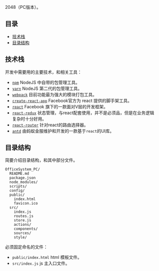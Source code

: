 2048（PC版本）。

## 目录

- [技术栈](#技术栈)
- [目录结构](#目录结构)

## 技术栈

开发中需要用的主要技术，和相关工具：

* [`npm`](https://www.npmjs.com/) NodeJS 中自带的包管理工具。
* [`yarn`](https://yarnpkg.com/lang/en/) NodeJS 第二代的包管理工具。
* [`webpack`](https://github.com/webpack/webpack) 目前功能最为强大的模块打包工具。
* [`create-react-app`](https://github.com/facebookincubator/create-react-app) Facebook官方为 react 提供的脚手架工具。
* [`react`](https://github.com/facebook/react) Facebook 旗下的一款面对V层的开发框架。
* [`react-redux`](https://github.com/reactjs/react-redux) 状态管理，与react配套使用，并不是必须品，但是在业务逻辑复杂时十分好用。
* [`react-router`](https://github.com/ReactTraining/react-router) 针对react的路由选择器。
* [`antd`](https://ant.design/index-cn) 由蚂蚁金服维护和开发的一款基于`react`的UI库。

## 目录结构

简要介绍目录结构，和其中部分文件。

```
OfficeSystem_PC/
  README.md
  package.json
  node_modules/
  scripts/
  config/
  public/
    index.html
    favicon.ico
  src/
    index.js
    routes.js
    store.js
    actions/
    components/
    sources/
    style/

```

必须固定命名的文件：

* `public/index.html` html 模板文件。
* `src/index.js` js 主入口文件。